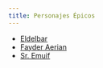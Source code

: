 ```yaml
---
title: Personajes Épicos
---
```


* [Eldelbar](_chars/eldelbar.md)
* [Fayder Aerian](_chars/fayder.md)
* [Sr. Emuif](_chars/sr-emuif.md)
